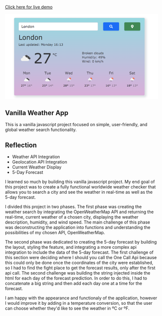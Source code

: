 <p>
  <a target="_blank" rel="noopener noreferrer" href="https://eloquent-khorana-84ad8b.netlify.app/">Click here for live demo</a>
</p>
<p align="center">
<a target="_blank" rel="noopener noreferrer" href="https://github.com/blakebdavies/portfolio-project/blob/main/images/vanilla-weather-app.png">
   <img src="https://github.com/blakebdavies/portfolio-project/blob/main/images/vanilla-weather-app.png?raw=true" width="600" style="max-width:100%";/>
</a>
   </p>                                                                                               
 <h2>Vanilla Weather App</h2>
 <p> This is a vanilla javascript project focused on simple, user-friendly, and global weather search functionality.</p>
 <h2> Reflection</h2>
 <ul>
  <li>Weather API Integration</li>
  <li>Geolocation API Integration</li>
  <li>Current Weather Display</li>
  <li>5-Day Forecast</li>
  </ul>
  <p>I learned so much by building this vanilla javascript project. My end goal of this project was to create a fully functional worldwide weather checker that allows you to search a city and see the weather in real-time as well as the 5-day forecast.</p>
<p>I divided this project in two phases. The first phase was creating the weather search by integrating the OpenWeatherMap API and returning the real-time, current weather of a chosen city, displaying the weather description, humidity, and wind speed. The main challenge of this phase was deconstructing the application into functions and understanding the possibilities of my chosen API, OpenWeatherMap.</p>
<p>The second phase was dedicated to creating the 5-day forecast by building the layout, styling the feature, and integrating a more complex api integration to include the data of the 5-day forecast. The first challenge of this section were deciding where I should you call the One Call Api because this could only be done once the coordinates of the city were established, so I had to find the fight place to get the forecast results, only after the first api call. The second challenge was building the string injected inside the html for each day of the forecast prediction. In order to do this, I had to concatenate a big string and then add each day one at a time for the forecast.</p>
<p>I am happy with the appearance and functionaly of the application, however I would improve it by adding in a temperature conversion, so that the user can choose whether they'd like to see the weather in ºC or ºF.</p>
